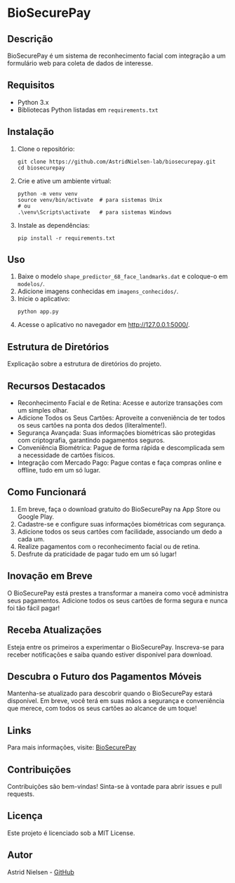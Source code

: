 # BioSecurePay

<h2>Descrição</h2>
<p>BioSecurePay é um sistema de reconhecimento facial com integração a um formulário web para coleta de dados de interesse.</p>

<h2>Requisitos</h2>
<ul>
  <li>Python 3.x</li>
  <li>Bibliotecas Python listadas em <code>requirements.txt</code></li>
</ul>

<h2>Instalação</h2>
<ol>
  <li>Clone o repositório:</li>
  <pre><code>git clone https://github.com/AstridNielsen-lab/biosecurepay.git
cd biosecurepay</code></pre>

  <li>Crie e ative um ambiente virtual:</li>
  <pre><code>python -m venv venv
source venv/bin/activate  # para sistemas Unix
# ou
.\venv\Scripts\activate   # para sistemas Windows</code></pre>

  <li>Instale as dependências:</li>
  <pre><code>pip install -r requirements.txt</code></pre>
</ol>

<h2>Uso</h2>
<ol>
  <li>Baixe o modelo <code>shape_predictor_68_face_landmarks.dat</code> e coloque-o em <code>modelos/</code>.</li>
  <li>Adicione imagens conhecidas em <code>imagens_conhecidos/</code>.</li>
  <li>Inicie o aplicativo:</li>
  <pre><code>python app.py</code></pre>
  <li>Acesse o aplicativo no navegador em <a href="http://127.0.0.1:5000/" target="_blank">http://127.0.0.1:5000/</a>.</li>
</ol>

<h2>Estrutura de Diretórios</h2>
<p>Explicação sobre a estrutura de diretórios do projeto.</p>

<h2>Recursos Destacados</h2>
<ul>
  <li>Reconhecimento Facial e de Retina: Acesse e autorize transações com um simples olhar.</li>
  <li>Adicione Todos os Seus Cartões: Aproveite a conveniência de ter todos os seus cartões na ponta dos dedos (literalmente!).</li>
  <li>Segurança Avançada: Suas informações biométricas são protegidas com criptografia, garantindo pagamentos seguros.</li>
  <li>Conveniência Biométrica: Pague de forma rápida e descomplicada sem a necessidade de cartões físicos.</li>
  <li>Integração com Mercado Pago: Pague contas e faça compras online e offline, tudo em um só lugar.</li>
</ul>

<h2>Como Funcionará</h2>
<ol>
  <li>Em breve, faça o download gratuito do BioSecurePay na App Store ou Google Play.</li>
  <li>Cadastre-se e configure suas informações biométricas com segurança.</li>
  <li>Adicione todos os seus cartões com facilidade, associando um dedo a cada um.</li>
  <li>Realize pagamentos com o reconhecimento facial ou de retina.</li>
  <li>Desfrute da praticidade de pagar tudo em um só lugar!</li>
</ol>

<h2>Inovação em Breve</h2>
<p>O BioSecurePay está prestes a transformar a maneira como você administra seus pagamentos. Adicione todos os seus cartões de forma segura e nunca foi tão fácil pagar!</p>

<h2>Receba Atualizações</h2>
<p>Esteja entre os primeiros a experimentar o BioSecurePay. Inscreva-se para receber notificações e saiba quando estiver disponível para download.</p>

<h2>Descubra o Futuro dos Pagamentos Móveis</h2>
<p>Mantenha-se atualizado para descobrir quando o BioSecurePay estará disponível. Em breve, você terá em suas mãos a segurança e conveniência que merece, com todos os seus cartões ao alcance de um toque!</p>

<h2>Links</h2>
<p>Para mais informações, visite: <a href="https://radiotatuapefm.wixsite.com/biosecurepay" target="_blank">BioSecurePay</a></p>

<h2>Contribuições</h2>
<p>Contribuições são bem-vindas! Sinta-se à vontade para abrir issues e pull requests.</p>

<h2>Licença</h2>
<p>Este projeto é licenciado sob a MIT License.</p>

<h2>Autor</h2>
<p>Astrid Nielsen - <a href="https://github.com/AstridNielsen-lab" target="_blank">GitHub</a></p>
